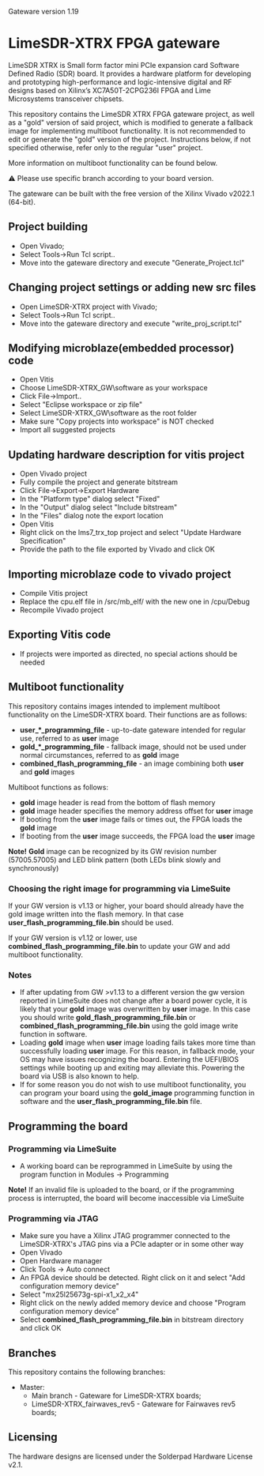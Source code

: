 Gateware version 1.19

# LimeSDR-XTRX FPGA gateware

LimeSDR XTRX is Small form factor mini PCIe expansion card Software Defined Radio (SDR) board. It provides a hardware platform for developing and prototyping high-performance and logic-intensive digital and RF designs based on Xilinx’s XC7A50T-2CPG236I FPGA and Lime Microsystems transceiver chipsets.

This repository contains the LimeSDR XTRX FPGA gateware project, as well as a "gold" version of said project, which is
modified to generate a fallback image for implementing multiboot functionality.
It is not recommended to edit or generate the "gold" version of the project. Instructions below, if not specified 
otherwise, refer only to the regular "user" project.

More information on multiboot functionality can be found below.

:warning: Please use specific branch according to your board version. 

The gateware can be built with the free version of the Xilinx Vivado v2022.1 (64-bit).

## Project building

* Open Vivado;
* Select Tools->Run Tcl script.. 
* Move into the gateware directory and execute "Generate_Project.tcl"

## Changing project settings or adding new src files

* Open LimeSDR-XTRX project with Vivado;
* Select Tools->Run Tcl script.. 
* Move into the gateware directory and execute "write_proj_script.tcl"

## Modifying microblaze(embedded processor) code

* Open Vitis
* Choose LimeSDR-XTRX_GW\software as your workspace
* Click File->Import..
* Select "Eclipse workspace or zip file"
* Select LimeSDR-XTRX_GW\software as the root folder
* Make sure "Copy projects into workspace" is NOT checked
* Import all suggested projects

## Updating hardware description for vitis project

* Open Vivado project
* Fully compile the project and generate bitstream
* Click File->Export->Export Hardware
* In the "Platform type" dialog select "Fixed"
* In the "Output" dialog select "Include bitstream"
* In the "Files" dialog note the export location
* Open Vitis
* Right click on the lms7_trx_top project and select "Update Hardware Specification"
* Provide the path to the file exported by Vivado and click OK

## Importing microblaze code to vivado project

* Compile Vitis project
* Replace the cpu.elf file in <repo dir>/src/mb_elf/ with the new one in <workspace dir>/cpu/Debug
* Recompile Vivado project

## Exporting Vitis code

* If projects were imported as directed, no special actions should be needed

## Multiboot functionality

This repository contains images intended to implement multiboot functionality on the LimeSDR-XTRX board.
Their functions are as follows:

* **user_*_programming_file** - up-to-date gateware intended for regular use, referred to as **user** image
* **gold_*_programming_file** - fallback image, should not be used under normal circumstances, referred to as **gold** image
* **combined_flash_programming_file** - an image combining both **user** and **gold** images

Multiboot functions as follows:

* **gold** image header is read from the bottom of flash memory
* **gold** image header specifies the memory address offset for **user** image
* If booting from the **user** image fails or times out, the FPGA loads the **gold** image
* If booting from the **user** image succeeds, the FPGA load the **user** image

**Note!** **Gold** image can be recognized by its GW revision number (57005.57005) and LED blink pattern (both LEDs blink slowly and synchronously)

### Choosing the right image for programming via LimeSuite

If your GW version is v1.13 or higher, your board should already have the gold image written into the flash memory. In that case **user_flash_programming_file.bin** should be used.

If your GW version is v1.12 or lower, use **combined_flash_programming_file.bin** to update your GW and add multiboot functionality.

### Notes

* If after updating from GW >v1.13 to a different version the gw version reported in LimeSuite does not change after a board power cycle, it is likely that your **gold** image was overwritten by **user** image. In this case you should write **gold_flash_programming_file.bin** or **combined_flash_programming_file.bin** using the gold image write function in software.  
* Loading **gold** image when **user** image loading fails takes more time than successfully loading **user** image. For this reason, in fallback mode, your OS may have issues recognizing the board. Entering the UEFI/BIOS settings while booting up and exiting may alleviate this. Powering the board via USB is also known to help. 
* If for some reason you do not wish to use multiboot functionality, you can program your board using the **gold_image** programming function in software and the **user_flash_programming_file.bin** file.

## Programming the board

### Programming via LimeSuite 

* A working board can be reprogrammed in LimeSuite by using the program function in Modules -> Programming

**Note!** If an invalid file is uploaded to the board, or if the programming process is interrupted, the board will become inaccessible via LimeSuite

### Programming via JTAG

* Make sure you have a Xilinx JTAG programmer connected to the LimeSDR-XTRX's JTAG pins via a PCIe adapter or in some other way
* Open Vivado
* Open Hardware manager
* Click Tools -> Auto connect
* An FPGA device should be detected. Right click on it and select "Add configuration memory device"
* Select "mx25l25673g-spi-x1_x2_x4"
* Right click on the newly added memory device and choose "Program configuration memory device"
* Select **combined_flash_programming_file.bin** in bitstream directory and click OK

## Branches
This repository contains the following branches:

* Master:
  * Main branch                  - Gateware for LimeSDR-XTRX boards;
  * LimeSDR-XTRX_fairwaves_rev5  - Gateware for Fairwaves rev5 boards;

  
## Licensing

The hardware designs are licensed under the Solderpad Hardware License v2.1.
